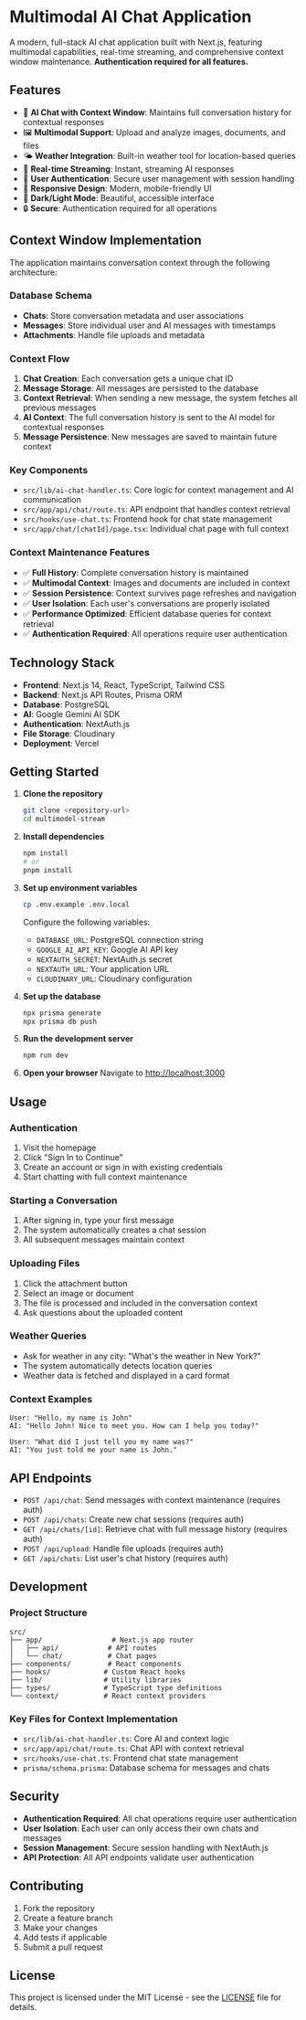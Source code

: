 # Multimodal AI Chat Application

A modern, full-stack AI chat application built with Next.js, featuring multimodal capabilities, real-time streaming, and comprehensive context window maintenance. **Authentication required for all features.**

## Features

- 🤖 **AI Chat with Context Window**: Maintains full conversation history for contextual responses
- 🖼️ **Multimodal Support**: Upload and analyze images, documents, and files
- 🌤️ **Weather Integration**: Built-in weather tool for location-based queries
- 🔄 **Real-time Streaming**: Instant, streaming AI responses
- 👤 **User Authentication**: Secure user management with session handling
- 📱 **Responsive Design**: Modern, mobile-friendly UI
- 🎨 **Dark/Light Mode**: Beautiful, accessible interface
- 🔒 **Secure**: Authentication required for all operations

## Context Window Implementation

The application maintains conversation context through the following architecture:

### Database Schema
- **Chats**: Store conversation metadata and user associations
- **Messages**: Store individual user and AI messages with timestamps
- **Attachments**: Handle file uploads and metadata

### Context Flow
1. **Chat Creation**: Each conversation gets a unique chat ID
2. **Message Storage**: All messages are persisted to the database
3. **Context Retrieval**: When sending a new message, the system fetches all previous messages
4. **AI Context**: The full conversation history is sent to the AI model for contextual responses
5. **Message Persistence**: New messages are saved to maintain future context

### Key Components
- `src/lib/ai-chat-handler.ts`: Core logic for context management and AI communication
- `src/app/api/chat/route.ts`: API endpoint that handles context retrieval
- `src/hooks/use-chat.ts`: Frontend hook for chat state management
- `src/app/chat/[chatId]/page.tsx`: Individual chat page with full context

### Context Maintenance Features
- ✅ **Full History**: Complete conversation history is maintained
- ✅ **Multimodal Context**: Images and documents are included in context
- ✅ **Session Persistence**: Context survives page refreshes and navigation
- ✅ **User Isolation**: Each user's conversations are properly isolated
- ✅ **Performance Optimized**: Efficient database queries for context retrieval
- ✅ **Authentication Required**: All operations require user authentication

## Technology Stack

- **Frontend**: Next.js 14, React, TypeScript, Tailwind CSS
- **Backend**: Next.js API Routes, Prisma ORM
- **Database**: PostgreSQL
- **AI**: Google Gemini AI SDK
- **Authentication**: NextAuth.js
- **File Storage**: Cloudinary
- **Deployment**: Vercel

## Getting Started

1. **Clone the repository**
   ```bash
   git clone <repository-url>
   cd multimodel-stream
   ```

2. **Install dependencies**
   ```bash
   npm install
   # or
   pnpm install
   ```

3. **Set up environment variables**
   ```bash
   cp .env.example .env.local
   ```
   
   Configure the following variables:
   - `DATABASE_URL`: PostgreSQL connection string
   - `GOOGLE_AI_API_KEY`: Google AI API key
   - `NEXTAUTH_SECRET`: NextAuth.js secret
   - `NEXTAUTH_URL`: Your application URL
   - `CLOUDINARY_URL`: Cloudinary configuration

4. **Set up the database**
   ```bash
   npx prisma generate
   npx prisma db push
   ```

5. **Run the development server**
   ```bash
   npm run dev
   ```

6. **Open your browser**
   Navigate to [http://localhost:3000](http://localhost:3000)

## Usage

### Authentication
1. Visit the homepage
2. Click "Sign In to Continue"
3. Create an account or sign in with existing credentials
4. Start chatting with full context maintenance

### Starting a Conversation
1. After signing in, type your first message
2. The system automatically creates a chat session
3. All subsequent messages maintain context

### Uploading Files
1. Click the attachment button
2. Select an image or document
3. The file is processed and included in the conversation context
4. Ask questions about the uploaded content

### Weather Queries
- Ask for weather in any city: "What's the weather in New York?"
- The system automatically detects location queries
- Weather data is fetched and displayed in a card format

### Context Examples
```
User: "Hello, my name is John"
AI: "Hello John! Nice to meet you. How can I help you today?"

User: "What did I just tell you my name was?"
AI: "You just told me your name is John."
```

## API Endpoints

- `POST /api/chat`: Send messages with context maintenance (requires auth)
- `POST /api/chats`: Create new chat sessions (requires auth)
- `GET /api/chats/[id]`: Retrieve chat with full message history (requires auth)
- `POST /api/upload`: Handle file uploads (requires auth)
- `GET /api/chats`: List user's chat history (requires auth)

## Development

### Project Structure
```
src/
├── app/                 # Next.js app router
│   ├── api/            # API routes
│   └── chat/           # Chat pages
├── components/         # React components
├── hooks/             # Custom React hooks
├── lib/               # Utility libraries
├── types/             # TypeScript type definitions
└── context/           # React context providers
```

### Key Files for Context Implementation
- `src/lib/ai-chat-handler.ts`: Core AI and context logic
- `src/app/api/chat/route.ts`: Chat API with context retrieval
- `src/hooks/use-chat.ts`: Frontend chat state management
- `prisma/schema.prisma`: Database schema for messages and chats

## Security

- **Authentication Required**: All chat operations require user authentication
- **User Isolation**: Each user can only access their own chats and messages
- **Session Management**: Secure session handling with NextAuth.js
- **API Protection**: All API endpoints validate user authentication

## Contributing

1. Fork the repository
2. Create a feature branch
3. Make your changes
4. Add tests if applicable
5. Submit a pull request

## License

This project is licensed under the MIT License - see the [LICENSE](LICENSE) file for details.
